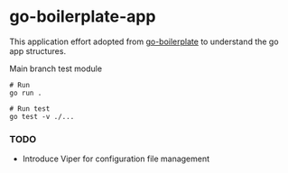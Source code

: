 # go-boilerplate-app

This application effort adopted from [go-boilerplate](https://github.com/codoworks/go-boilerplate) to understand the go app structures.


Main branch test module 

```
# Run 
go run .

# Run test
go test -v ./...
```


### TODO
- Introduce Viper for configuration file management